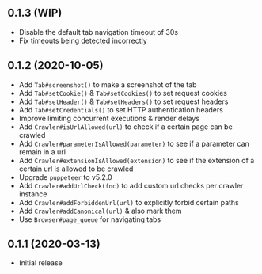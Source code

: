 ## 0.1.3 (WIP)

* Disable the default tab navigation timeout of 30s
* Fix timeouts being detected incorrectly

## 0.1.2 (2020-10-05)

* Add `Tab#screenshot()` to make a screenshot of the tab
* Add `Tab#setCookie()` & `Tab#setCookies()` to set request cookies
* Add `Tab#setHeader()` & `Tab#setHeaders()` to set request headers
* Add `Tab#setCredentials()` to set HTTP authentication headers
* Improve limiting concurrent executions & render delays
* Add `Crawler#isUrlAllowed(url)` to check if a certain page can be crawled
* Add `Crawler#parameterIsAllowed(parameter)` to see if a parameter can remain in a url
* Add `Crawler#extensionIsAllowed(extension)` to see if the extension of a certain url is allowed to be crawled
* Upgrade `puppeteer` to v5.2.0
* Add `Crawler#addUrlCheck(fnc)` to add custom url checks per crawler instance
* Add `Crawler#addForbiddenUrl(url)` to explicitly forbid certain paths
* Add `Crawler#addCanonical(url)` & also mark them
* Use `Browser#page_queue` for navigating tabs

## 0.1.1 (2020-03-13)

* Initial release